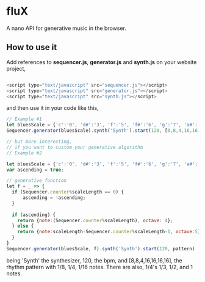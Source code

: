 # fluX
A nano API for generative music in the browser.

## How to use it
Add references to **sequencer.js**, **generator.js** and **synth.js** on your website project,

```javascript

<script type="text/javascript" src="sequencer.js"></script>
<script type="text/javascript" src="generator.js"></script>
<script type="text/javascript" src="synth.js"></script>

```

and then use it in your code like this,


```javascript
// Example #1
let bluesScale = {'c':'0', 'd#':'3', 'f':'5', 'f#':'6', 'g':'7', 'a#':'10'};
Sequencer.generator(bluesScale).synth('Synth').start(120, [8,8,4,16,16,16,16]);

// but more interesting,
// if you want to custom your generative algorithm
// Example #2

let bluesScale = {'c':'0', 'd#':'3', 'f':'5', 'f#':'6', 'g':'7', 'a#':'10'};
var ascending = true;

// generative function
let f = _ => { 
  if (Sequencer.counter%scaleLength == 0) {
      ascending = !ascending;
  }
  
  if (ascending) {
    return {note:(Sequencer.counter%scaleLength), octave: 4};
  } else {
    return {note:scaleLength-Sequencer.counter%scaleLength-1, octave:5};
  }
}
Sequencer.generator(bluesScale, f).synth('Synth').start(120, pattern)
```

being 'Synth' the synthesizer, 120, the bpm, and [8,8,4,16,16,16,16], the rhythm pattern with 1/8, 1/4, 1/16 notes. There are also, 1/4's 1/3, 1/2, and 1 notes. 
